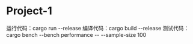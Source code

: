# Project-1

运行代码：cargo run --release
编译代码：cargo build --release
测试代码：cargo bench --bench performance -- --sample-size 100
